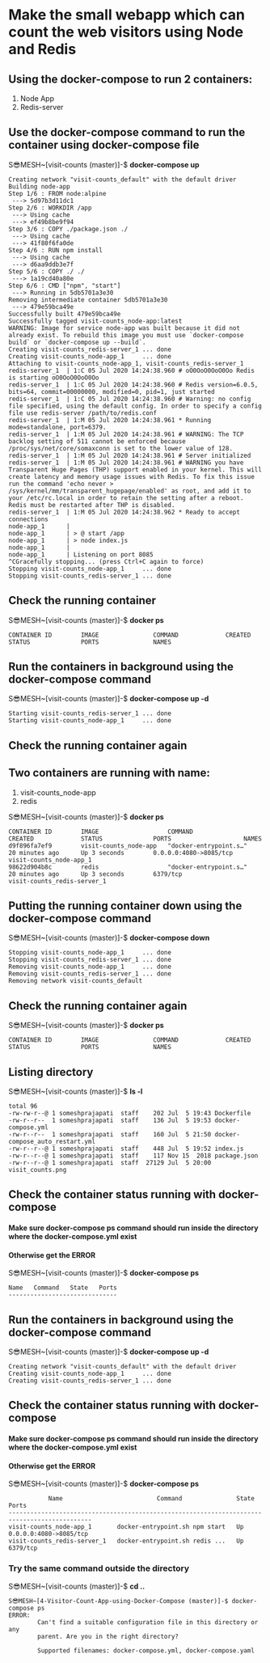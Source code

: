 # Make the small webapp which can count the web visitors using Node and Redis
## Using the docker-compose to run 2 containers: 
1. Node App
2. Redis-server


## Use the docker-compose command to run the container using docker-compose file

S😎MESH~[visit-counts (master)]-$ **docker-compose up** 
```
Creating network "visit-counts_default" with the default driver
Building node-app
Step 1/6 : FROM node:alpine
 ---> 5d97b3d11dc1
Step 2/6 : WORKDIR /app
 ---> Using cache
 ---> ef49b8be9f94
Step 3/6 : COPY ./package.json ./
 ---> Using cache
 ---> 41f80f6fa0de
Step 4/6 : RUN npm install
 ---> Using cache
 ---> d6aa9ddb3e7f
Step 5/6 : COPY ./ ./
 ---> 1a19cd40a80e
Step 6/6 : CMD ["npm", "start"]
 ---> Running in 5db5701a3e30
Removing intermediate container 5db5701a3e30
 ---> 479e59bca49e
Successfully built 479e59bca49e
Successfully tagged visit-counts_node-app:latest
WARNING: Image for service node-app was built because it did not already exist. To rebuild this image you must use `docker-compose build` or `docker-compose up --build`.
Creating visit-counts_redis-server_1 ... done
Creating visit-counts_node-app_1     ... done
Attaching to visit-counts_node-app_1, visit-counts_redis-server_1
redis-server_1  | 1:C 05 Jul 2020 14:24:38.960 # oO0OoO0OoO0Oo Redis is starting oO0OoO0OoO0Oo
redis-server_1  | 1:C 05 Jul 2020 14:24:38.960 # Redis version=6.0.5, bits=64, commit=00000000, modified=0, pid=1, just started
redis-server_1  | 1:C 05 Jul 2020 14:24:38.960 # Warning: no config file specified, using the default config. In order to specify a config file use redis-server /path/to/redis.conf
redis-server_1  | 1:M 05 Jul 2020 14:24:38.961 * Running mode=standalone, port=6379.
redis-server_1  | 1:M 05 Jul 2020 14:24:38.961 # WARNING: The TCP backlog setting of 511 cannot be enforced because /proc/sys/net/core/somaxconn is set to the lower value of 128.
redis-server_1  | 1:M 05 Jul 2020 14:24:38.961 # Server initialized
redis-server_1  | 1:M 05 Jul 2020 14:24:38.961 # WARNING you have Transparent Huge Pages (THP) support enabled in your kernel. This will create latency and memory usage issues with Redis. To fix this issue run the command 'echo never > /sys/kernel/mm/transparent_hugepage/enabled' as root, and add it to your /etc/rc.local in order to retain the setting after a reboot. Redis must be restarted after THP is disabled.
redis-server_1  | 1:M 05 Jul 2020 14:24:38.962 * Ready to accept connections
node-app_1      |
node-app_1      | > @ start /app
node-app_1      | > node index.js
node-app_1      |
node-app_1      | Listening on port 8085
^CGracefully stopping... (press Ctrl+C again to force)
Stopping visit-counts_node-app_1     ... done
Stopping visit-counts_redis-server_1 ... done
```

## Check the running container
S😎MESH~[visit-counts (master)]-$ **docker ps**
```
CONTAINER ID        IMAGE               COMMAND             CREATED             STATUS              PORTS               NAMES
```

## Run the containers in background using the docker-compose command
S😎MESH~[visit-counts (master)]-$ **docker-compose up -d**
```
Starting visit-counts_redis-server_1 ... done
Starting visit-counts_node-app_1     ... done
```

## Check the running container again
## Two containers are running with name: 
1. visit-counts_node-app
2. redis

S😎MESH~[visit-counts (master)]-$ **docker ps**
```
CONTAINER ID        IMAGE                   COMMAND                  CREATED             STATUS              PORTS                    NAMES
d9f896fa7ef9        visit-counts_node-app   "docker-entrypoint.s…"   20 minutes ago      Up 3 seconds        0.0.0.0:4080->8085/tcp   visit-counts_node-app_1
98622d904b8c        redis                   "docker-entrypoint.s…"   20 minutes ago      Up 3 seconds        6379/tcp                 visit-counts_redis-server_1
```

## Putting the running container down using the docker-compose command
S😎MESH~[visit-counts (master)]-$ **docker-compose down**
```
Stopping visit-counts_node-app_1     ... done
Stopping visit-counts_redis-server_1 ... done
Removing visit-counts_node-app_1     ... done
Removing visit-counts_redis-server_1 ... done
Removing network visit-counts_default
```

## Check the running container again
S😎MESH~[visit-counts (master)]-$ **docker ps**
```
CONTAINER ID        IMAGE               COMMAND             CREATED             STATUS              PORTS               NAMES
```

## Listing directory
S😎MESH~[visit-counts (master)]-$ **ls -l**
```
total 96
-rw-rw-r--@ 1 someshprajapati  staff    202 Jul  5 19:43 Dockerfile
-rw-r--r--  1 someshprajapati  staff    136 Jul  5 19:53 docker-compose.yml
-rw-r--r--  1 someshprajapati  staff    160 Jul  5 21:50 docker-compose_auto_restart.yml
-rw-r--r--@ 1 someshprajapati  staff    448 Jul  5 19:52 index.js
-rw-r--r--@ 1 someshprajapati  staff    117 Nov 15  2018 package.json
-rw-r--r--@ 1 someshprajapati  staff  27129 Jul  5 20:00 visit_counts.png
```

## Check the container status running with docker-compose 
#### Make sure docker-compose ps command should run inside the directory where the docker-compose.yml exist
#### Otherwise get the ERROR
S😎MESH~[visit-counts (master)]-$ **docker-compose ps**
```
Name   Command   State   Ports
------------------------------
```

## Run the containers in background using the docker-compose command
S😎MESH~[visit-counts (master)]-$ **docker-compose up -d**
```
Creating network "visit-counts_default" with the default driver
Creating visit-counts_node-app_1     ... done
Creating visit-counts_redis-server_1 ... done
```

## Check the container status running with docker-compose 
#### Make sure docker-compose ps command should run inside the directory where the docker-compose.yml exist
#### Otherwise get the ERROR
S😎MESH~[visit-counts (master)]-$ **docker-compose ps**
```
           Name                          Command               State           Ports
---------------------------------------------------------------------------------------------
visit-counts_node-app_1       docker-entrypoint.sh npm start   Up      0.0.0.0:4080->8085/tcp
visit-counts_redis-server_1   docker-entrypoint.sh redis ...   Up      6379/tcp
```

### Try the same command outside the directory
S😎MESH~[visit-counts (master)]-$ **cd ..**
```
S😎MESH~[4-Visitor-Count-App-using-Docker-Compose (master)]-$ docker-compose ps
ERROR:
        Can't find a suitable configuration file in this directory or any
        parent. Are you in the right directory?

        Supported filenames: docker-compose.yml, docker-compose.yaml
```